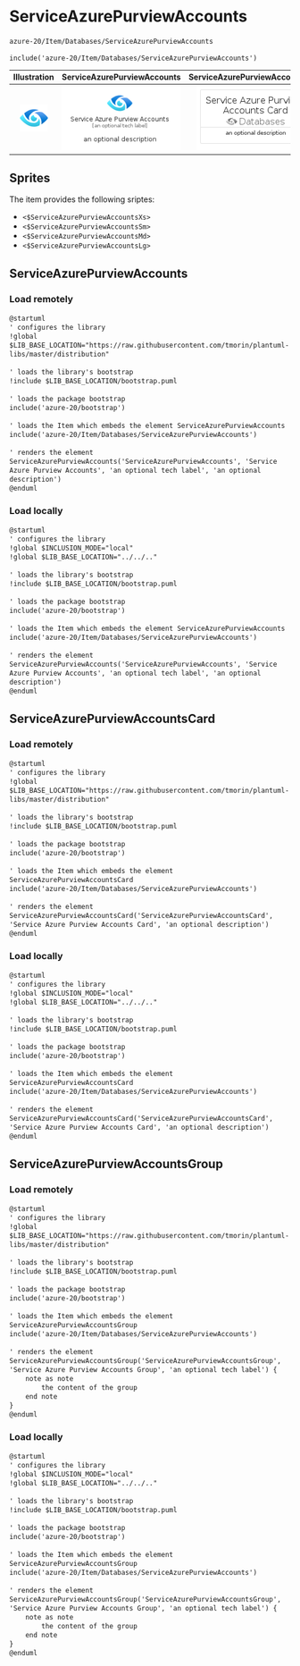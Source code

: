 # ServiceAzurePurviewAccounts


```text
azure-20/Item/Databases/ServiceAzurePurviewAccounts
```

```text
include('azure-20/Item/Databases/ServiceAzurePurviewAccounts')
```



| Illustration | ServiceAzurePurviewAccounts | ServiceAzurePurviewAccountsCard | ServiceAzurePurviewAccountsGroup |
| :---: | :---: | :---: | :---: |
| ![illustration for Illustration](../../../azure-20/Item/Databases/ServiceAzurePurviewAccounts.png) | ![illustration for ServiceAzurePurviewAccounts](../../../azure-20/Item/Databases/ServiceAzurePurviewAccounts.Local.png) | ![illustration for ServiceAzurePurviewAccountsCard](../../../azure-20/Item/Databases/ServiceAzurePurviewAccountsCard.Local.png) | ![illustration for ServiceAzurePurviewAccountsGroup](../../../azure-20/Item/Databases/ServiceAzurePurviewAccountsGroup.Local.png) |



## Sprites
The item provides the following sriptes:

- `<$ServiceAzurePurviewAccountsXs>`
- `<$ServiceAzurePurviewAccountsSm>`
- `<$ServiceAzurePurviewAccountsMd>`
- `<$ServiceAzurePurviewAccountsLg>`





## ServiceAzurePurviewAccounts

### Load remotely
```plantuml
@startuml
' configures the library
!global $LIB_BASE_LOCATION="https://raw.githubusercontent.com/tmorin/plantuml-libs/master/distribution"

' loads the library's bootstrap
!include $LIB_BASE_LOCATION/bootstrap.puml

' loads the package bootstrap
include('azure-20/bootstrap')

' loads the Item which embeds the element ServiceAzurePurviewAccounts
include('azure-20/Item/Databases/ServiceAzurePurviewAccounts')

' renders the element
ServiceAzurePurviewAccounts('ServiceAzurePurviewAccounts', 'Service Azure Purview Accounts', 'an optional tech label', 'an optional description')
@enduml
```

### Load locally
```plantuml
@startuml
' configures the library
!global $INCLUSION_MODE="local"
!global $LIB_BASE_LOCATION="../../.."

' loads the library's bootstrap
!include $LIB_BASE_LOCATION/bootstrap.puml

' loads the package bootstrap
include('azure-20/bootstrap')

' loads the Item which embeds the element ServiceAzurePurviewAccounts
include('azure-20/Item/Databases/ServiceAzurePurviewAccounts')

' renders the element
ServiceAzurePurviewAccounts('ServiceAzurePurviewAccounts', 'Service Azure Purview Accounts', 'an optional tech label', 'an optional description')
@enduml
```

## ServiceAzurePurviewAccountsCard

### Load remotely
```plantuml
@startuml
' configures the library
!global $LIB_BASE_LOCATION="https://raw.githubusercontent.com/tmorin/plantuml-libs/master/distribution"

' loads the library's bootstrap
!include $LIB_BASE_LOCATION/bootstrap.puml

' loads the package bootstrap
include('azure-20/bootstrap')

' loads the Item which embeds the element ServiceAzurePurviewAccountsCard
include('azure-20/Item/Databases/ServiceAzurePurviewAccounts')

' renders the element
ServiceAzurePurviewAccountsCard('ServiceAzurePurviewAccountsCard', 'Service Azure Purview Accounts Card', 'an optional description')
@enduml
```

### Load locally
```plantuml
@startuml
' configures the library
!global $INCLUSION_MODE="local"
!global $LIB_BASE_LOCATION="../../.."

' loads the library's bootstrap
!include $LIB_BASE_LOCATION/bootstrap.puml

' loads the package bootstrap
include('azure-20/bootstrap')

' loads the Item which embeds the element ServiceAzurePurviewAccountsCard
include('azure-20/Item/Databases/ServiceAzurePurviewAccounts')

' renders the element
ServiceAzurePurviewAccountsCard('ServiceAzurePurviewAccountsCard', 'Service Azure Purview Accounts Card', 'an optional description')
@enduml
```

## ServiceAzurePurviewAccountsGroup

### Load remotely
```plantuml
@startuml
' configures the library
!global $LIB_BASE_LOCATION="https://raw.githubusercontent.com/tmorin/plantuml-libs/master/distribution"

' loads the library's bootstrap
!include $LIB_BASE_LOCATION/bootstrap.puml

' loads the package bootstrap
include('azure-20/bootstrap')

' loads the Item which embeds the element ServiceAzurePurviewAccountsGroup
include('azure-20/Item/Databases/ServiceAzurePurviewAccounts')

' renders the element
ServiceAzurePurviewAccountsGroup('ServiceAzurePurviewAccountsGroup', 'Service Azure Purview Accounts Group', 'an optional tech label') {
    note as note
        the content of the group
    end note
}
@enduml
```

### Load locally
```plantuml
@startuml
' configures the library
!global $INCLUSION_MODE="local"
!global $LIB_BASE_LOCATION="../../.."

' loads the library's bootstrap
!include $LIB_BASE_LOCATION/bootstrap.puml

' loads the package bootstrap
include('azure-20/bootstrap')

' loads the Item which embeds the element ServiceAzurePurviewAccountsGroup
include('azure-20/Item/Databases/ServiceAzurePurviewAccounts')

' renders the element
ServiceAzurePurviewAccountsGroup('ServiceAzurePurviewAccountsGroup', 'Service Azure Purview Accounts Group', 'an optional tech label') {
    note as note
        the content of the group
    end note
}
@enduml
```

